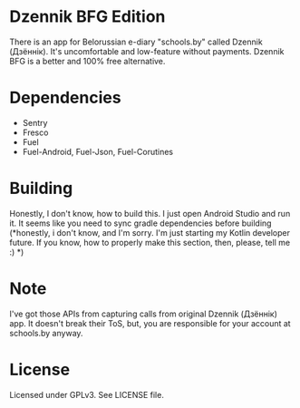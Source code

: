 # Dzennik BFG Edition
There is an app for Belorussian e-diary "schools.by" called Dzennik (Дзённiк). It's uncomfortable and low-feature without payments. Dzennik BFG is a better and 100% free alternative.

# Dependencies
- Sentry
- Fresco
- Fuel
- Fuel-Android, Fuel-Json, Fuel-Corutines

# Building
Honestly, I don't know, how to build this. I just open Android Studio and run it. It seems like you need to sync gradle dependencies before building (*honestly, i don't know, and I'm sorry. I'm just starting my Kotlin developer future. If you know, how to properly make this section, then, please, tell me :) *)

# Note
I've got those APIs from capturing calls from original Dzennik (Дзённiк) app. It doesn't break their ToS, but, you are responsible for your account at schools.by anyway.

# License
Licensed under GPLv3. See LICENSE file.





